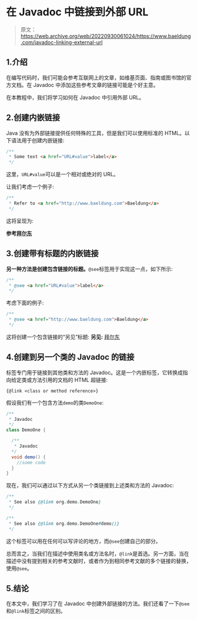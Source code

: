 # 在 Javadoc 中链接到外部 URL

> 原文：<https://web.archive.org/web/20220930061024/https://www.baeldung.com/javadoc-linking-external-url>

## 1.介绍

在编写代码时，我们可能会参考互联网上的文章，如维基页面、指南或图书馆的官方文档。在 Javadoc 中添加这些参考文章的链接可能是个好主意。

在本教程中，我们将学习如何在 Javadoc 中引用外部 URL。

## 2.创建内嵌链接

Java 没有为外部链接提供任何特殊的工具，但是我们可以使用标准的 HTML。以下语法用于创建内嵌链接:

```java
/**
 * Some text <a href="URL#value">label</a> 
 */
```

这里，`URL#value`可以是一个相对或绝对的 URL。

让我们考虑一个例子:

```java
/** 
 * Refer to <a href="http://www.baeldung.com">Baeldung</a> 
 */
```

这将呈现为:

**参考[拜尔东](https://web.archive.org/web/20220930183519/https://www.baeldung.com/)**

## 3.创建带有标题的内嵌链接

**另一种方法是创建包含链接的标题。**`@see`标签用于实现这一点，如下所示:

```java
/**
 * @see <a href="URL#value">label</a>
 */
```

考虑下面的例子:

```java
/**
 * @see <a href="http://www.baeldung.com">Baeldung</a> 
 */
```

这将创建一个包含链接的“另见”标题:
**另见:**
[拜尔东](https://web.archive.org/web/20220930183519/https://www.baeldung.com/)

## 4.创建到另一个类的 Javadoc 的链接

标签专门用于链接到其他类和方法的 Javadoc。这是一个内嵌标签，它转换成指向给定类或方法引用的文档的 HTML 超链接:

`{@link <class or method reference>}`

假设我们有一个包含方法`demo`的类`DemoOne`:

```java
/** 
 * Javadoc
 */
class DemoOne {

  /**
   * Javadoc
  */
  void demo() {
    //some code
  }
}
```

现在，我们可以通过以下方式从另一个类链接到上述类和方法的 Javadoc:

```java
/** 
 * See also {@link org.demo.DemoOne}
 */
```

```java
/**
 * See also {@link org.demo.DemoOne#demo()}
 */
```

这个标签可以用在任何可以写评论的地方，而`@see`创建自己的部分。

总而言之，当我们在描述中使用类名或方法名时，`@link`是首选。另一方面，当在描述中没有提到相关的参考文献时，或者作为到相同参考文献的多个链接的替换，使用`@see`。

## 5.结论

在本文中，我们学习了在 Javadoc 中创建外部链接的方法。我们还看了一下`@see`和`@link`标签之间的区别。
